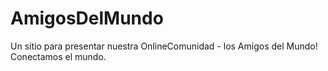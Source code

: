 # AmigosDelMundo
Un sitio para presentar nuestra OnlineComunidad - los Amigos del Mundo! Conectamos el mundo.
